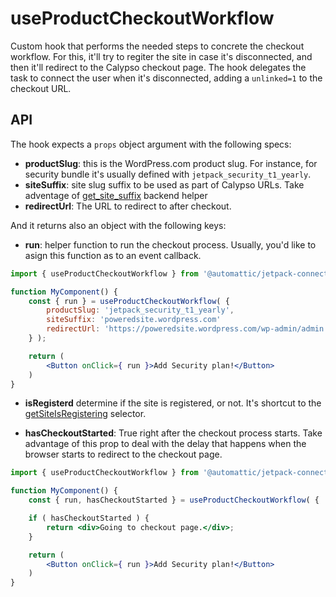 # useProductCheckoutWorkflow

Custom hook that performs the needed steps to concrete the checkout workflow.
For this, it'll try to regiter the site in case it's disconnected, and then it'll redirect to the Calypso checkout page.
The hook delegates the task to connect the user when it's disconnected, adding a `unlinked=1` to the checkout URL.

## API

The hook expects a `props` object argument with the following specs:

* **productSlug**:
this is the WordPress.com product slug.
For instance, for security bundle it's usually defined with `jetpack_security_t1_yearly`.
* **siteSuffix**:
site slug suffix to be used as part of Calypso URLs. Take adventage of [get_site_suffix](../../../../packages/status/src/class-status.php#L327) backend helper
* **redirectUrl**:
The URL to redirect to after checkout.

And it returns also an object with the following keys:

* **run**:
helper function to run the checkout process. Usually, you'd like to asign this function as to an event callback.

```jsx
import { useProductCheckoutWorkflow } from '@automattic/jetpack-connection';

function MyComponent() {
	const { run } = useProductCheckoutWorkflow( {
		productSlug: 'jetpack_security_t1_yearly',
		siteSuffix: 'poweredsite.wordpress.com'
		redirectUrl: 'https://poweredsite.wordpress.com/wp-admin/admin.php?page=jetpack-protect',
	} );

	return (
		<Button onClick={ run }>Add Security plan!</Button>
	)
}
```

* **isRegisterd**
determine if the site is registered, or not. It's shortcut to the [getSiteIsRegistering](../../state/selectors.jsx#L10) selector.

* **hasCheckoutStarted**:
True right after the checkout process starts. Take advantage of this prop to deal with the delay that happens when the browser starts to redirect to the checkout page.

```jsx
import { useProductCheckoutWorkflow } from '@automattic/jetpack-connection';

function MyComponent() {
	const { run, hasCheckoutStarted } = useProductCheckoutWorkflow( { ... } );

	if ( hasCheckoutStarted ) {
		return <div>Going to checkout page.</div>;
	}

	return (
		<Button onClick={ run }>Add Security plan!</Button>
	)
}
```